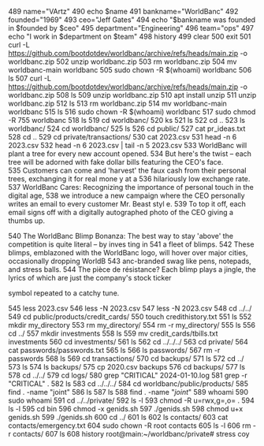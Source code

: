   489  name="VArtz"
  490  echo $name
  491  bankname="WorldBanc"
  492  founded="1969"
  493  ceo="Jeff Gates"
  494  echo "$bankname was founded in $founded by $ceo"
  495  department="Engineering"
  496  team="ops"
  497  echo "I work in $department on $team"
  498  history
  499  clear
  500  exit
  501  curl -L https://github.com/bootdotdev/worldbanc/archive/refs/heads/main.zip -o worldbanc.zip
  502  unzip worldbanc.zip
  503  rm worldbanc.zip
  504  mv worldbanc-main worldbanc
  505  sudo chown -R $(whoami) worldbanc
  506  ls
  507  curl -L https://github.com/bootdotdev/worldbanc/archive/refs/heads/main.zip -o worldbanc.zip
  508  ls
  509  unzip worldbanc.zip
  510  apt install unzip
  511  unzip worldbanc.zip
  512  ls
  513  rm worldbanc.zip
  514  mv worldbanc-main worldbanc
  515  ls
  516  sudo chown -R $(whoami) worldbanc
  517  sudo chmod -R 755 worldbanc
  518  ls
  519  cd worldbanc/
  520  ks
  521  ls
  522  cd ..
  523  ls worldbanc/
  524  cd worldbanc/
  525  ls
  526  cd public/
  527  cat pr_ideas.txt
  528  cd ..
  529  cd private/transactions/
  530  cat 2023.csv
  531  head -n 6 2023.csv
  532  head -n 6 2023.csv | tail -n 5 2023.csv
  533  WorldBanc will plant a tree for every new account opened.
  534  But here's the twist – each tree will be adorned with fake dollar bills featuring the CEO's face.    
  535  Customers can come and 'harvest' the faux cash from their personal trees, exchanging it for real mone
y at a
  536  hilariously low exchange rate.
  537  WorldBanc Cares: Recognizing the importance of personal touch in the digital age,
  538  we introduce a new campaign where the CEO personally writes an email to every customer Mr. Beast styl
e.
  539  To top it off, each email signs off with a digitally autographed photo of the CEO giving a thumbs up.

  540  The WorldBanc Blimp Bonanza: The best way to stay 'above' the competition is quite literal – by inves
ting in
  541   a fleet of blimps.
  542  These blimps, emblazoned with the WorldBanc logo, will hover over major cities, occasionally dropping
 WorldB
  543  anc-branded swag like pens, notepads, and stress balls.
  544  The pièce de résistance? Each blimp plays a jingle, the lyrics of which are just the company's stock 
ticker

symbol repeated to a catchy tune.


  545  less 2023.csv
  546  less -N 2023.csv
  547  less -N 2023.csv
  548  cd ../../
  549  cd public/products/credit_cards/
  550  touch credithistory.txt
  551  ls
  552  mkdir my_directory
  553  rm my_directory/
  554  rm -r my_directory/
  555  ls
  556  cd ../
  557  mkdir investments
  558  ls
  559  mv credit_cards/tbills.txt investments
  560  cd investments/
  561  ls
  562  cd ../../../
  563  cd private/
  564  cat passwords/passwords.txt
  565  ls
  566  ls passwords/
  567  rm -r passwords
  568  ls
  569  cd transactions/
  570  cd backups/
  571  ls
  572  cd ../
  573  ls
  574  ls backups/
  575  cp 2020.csv backups
  576  cd backups/
  577  ls
  578  cd ../../
  579  cd logs/
  580  grep "CRITICAL" 2024-01-10.log
  581  grep -r "CRITICAL" .
  582  ls
  583  cd ../../../
  584  cd worldbanc/public/products/
  585  find . -name "joint"
  586  ls
  587  ls
  588  find . -name "*joint*"
  589  whoami
  590  sudo whoami
  591  cd ../../private/
  592  ls -l
  593  chmod -R u=rwx,g=,o= .
  594  ls -l
  595  cd bin
  596  chmod -x genids.sh
  597  ./genids.sh
  598  chmod u+x genids.sh
  599  ./genids.sh
  600  cd ../
  601  ls
  602  ls contacts/
  603  cat contacts/emergency.txt
  604  sudo chown -R root contacts
  605  ls -l
  606  rm -r contacts/
  607  ls
  608  history
root@main:~/worldbanc/private# stress coy
